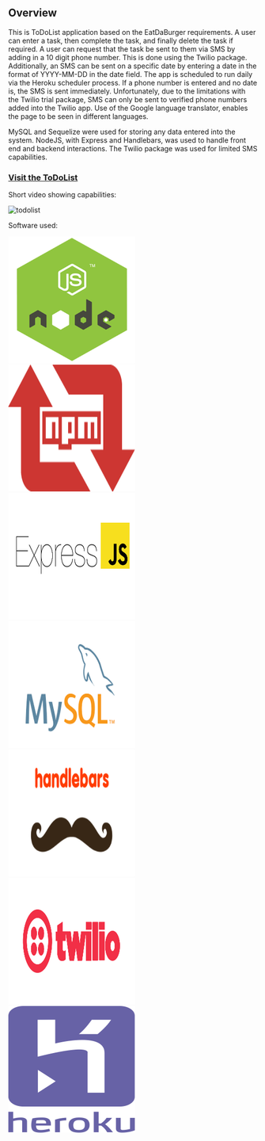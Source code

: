 <h2>Overview</h2>

This is ToDoList application based on the EatDaBurger requirements. A user can enter a task, then complete the task, and finally delete the task if required. 
A user can request that the task be sent to them via SMS by adding in a 10 digit phone number. This is done using the Twilio package.  Additionally, an SMS can be sent on a specific date by entering a date in the format of YYYY-MM-DD in the date field. The app is scheduled to run daily via the Heroku scheduler process. If a phone number is entered and no date is, the SMS is sent immediately. Unfortunately, due to the limitations with the Twilio trial package, SMS can only be sent to verified phone numbers added into the Twilio app. Use of the Google language translator, enables the page to be seen in different languages. 

MySQL and Sequelize were used for storing any data entered into the system. NodeJS, with Express and Handlebars, was used to handle front end and backend interactions. The Twilio package was used for limited SMS capabilities.  

<h3><a href="https://limitless-meadow-31421.herokuapp.com/index">Visit the ToDoList</a></h3>

Short video showing capabilities:

![todolist](https://user-images.githubusercontent.com/33644735/40333908-eff77b78-5d28-11e8-8cc1-b312eef2dc0d.gif)

Software used: 

<img src="/nodejs_logo.png" width="256" height="256" title="NodeJS"><img src="/npm-logo.png" width="256" height="256" title="Node Package Manager">
<img src="/express.png" width="256" height="256" title="Express"><img src="/mysql.png" width="256" height="256" title="MySQL">
<img src="/handlebars.png" width="256" height="256" title="HandleBars"><img src="/twilio.png" width="256" height="256" title="Twilio">
<img src="/heroku.png" width="256" height="256" title="Heroku">

